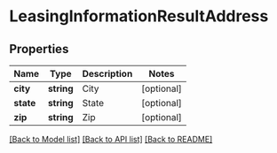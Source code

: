 # LeasingInformationResultAddress

## Properties
Name | Type | Description | Notes
------------ | ------------- | ------------- | -------------
**city** | **string** | City | [optional] 
**state** | **string** | State | [optional] 
**zip** | **string** | Zip | [optional] 

[[Back to Model list]](../README.md#documentation-for-models) [[Back to API list]](../README.md#documentation-for-api-endpoints) [[Back to README]](../README.md)


